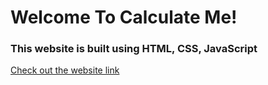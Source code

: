 # Welcome To Calculate Me!

### This website is built using HTML, CSS, JavaScript <br/>
[Check out the website link](https://ask-anmol.github.io/calculator.github.io/)
